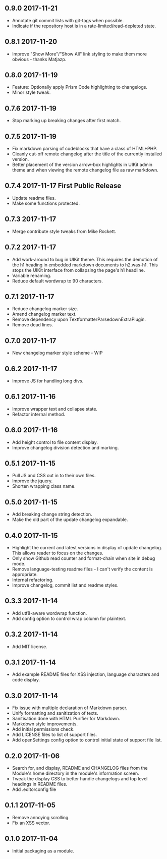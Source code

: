 ## 0.9.0 2017-11-21
- Annotate git commit lists with git-tags when possible.
- Indicate if the repository host is in a rate-limited/read-depleted state.

## 0.8.1 2017-11-20
- Improve "Show More"/"Show All" link styling to make them more obvious - thanks Matjazp.

## 0.8.0 2017-11-19
- Feature: Optionally apply Prism Code highlighting to changelogs.
- Minor style tweak.

## 0.7.6 2017-11-19
- Stop marking up breaking changes after first match.

## 0.7.5 2017-11-19
- Fix markdown parsing of codeblocks that have a class of HTML+PHP.
- Cleanly cut-off remote changelog after the title of the currently installed version.
- Better placement of the version arrow-box highlights in UIKit admin theme
  and when viewing the remote changelog file as raw markdown.

## 0.7.4 2017-11-17 First Public Release
- Update readme files.
- Make some functions protected.

## 0.7.3 2017-11-17
- Merge contribute style tweaks from Mike Rockett.

## 0.7.2 2017-11-17
- Add work-around to bug in UIKit theme. This requires the demotion of the h1
  heading in embedded markdown documents to h2.was-h1. This stops the UIKit
  interface from collapsing the page's h1 headline.
- Variable renaming.
- Reduce default wordwrap to 90 characters.

## 0.7.1 2017-11-17
- Reduce changelog marker size.
- Amend changelog marker text.
- Remove dependency upon TextformatterParsedownExtraPlugin.
- Remove dead lines.

## 0.7.0 2017-11-17
- New changelog marker style scheme - WIP

## 0.6.2 2017-11-17
- Improve JS for handling long divs.

## 0.6.1 2017-11-16
- Improve wrapper text and collapse state.
- Refactor internal method.

## 0.6.0 2017-11-16
- Add height control to file content display.
- Improve changelog division detection and marking.

## 0.5.1 2017-11-15
- Pull JS and CSS out in to their own files.
- Improve the jquery.
- Shorten wrapping class name.

## 0.5.0 2017-11-15
- Add breaking change string detection.
- Make the old part of the update changelog expandable.

## 0.4.0 2017-11-15
- Highlight the current and latest versions in display of update changelog.
  This allows reader to focus on the changes.
- Only show Github read counter and format-chain when site in debug mode.
- Remove language-testing readme files - I can't verify the content is appropriate.
- Internal refactoring.
- Improve changelog, commit list and readme styles.

## 0.3.3 2017-11-14
- Add utf8-aware wordwrap function.
- Add config option to control wrap column for plaintext.

## 0.3.2 2017-11-14
- Add MIT license.

## 0.3.1 2017-11-14
- Add example README files for XSS injection, language characters and code display.

## 0.3.0 2017-11-14
- Fix issue with multiple declaration of Markdown parser.
- Unify formatting and sanitization of texts.
- Sanitisation done with HTML Purifier for Markdown.
- Markdown style improvements.
- Add initial permissions check.
- Add LICENSE files to list of support files.
- Add openSettings config option to control initial state of support file list.

## 0.2.0 2017-11-06
- Search for, and display, README and CHANGELOG files from the Module's home directory in the module's information
  screen.
- Tweak the display CSS to better handle changelogs and top level headings in README files.
- Add .editorconfig file

## 0.1.1 2017-11-05
- Remove annoying scrolling.
- Fix an XSS vector.

## 0.1.0 2017-11-04
- Initial packaging as a module.
